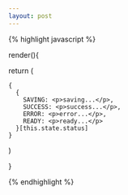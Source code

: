 ```yaml
---
layout: post
---
```


{% highlight javascript %}

render(){

  return (
  
    {
      {
        SAVING: <p>saving...</p>,
        SUCCESS: <p>success...</p>,
        ERROR: <p>error...</p>,
        READY: <p>ready...</p>
      }[this.state.status]
    }
  
  )

}

{% endhighlight %}

